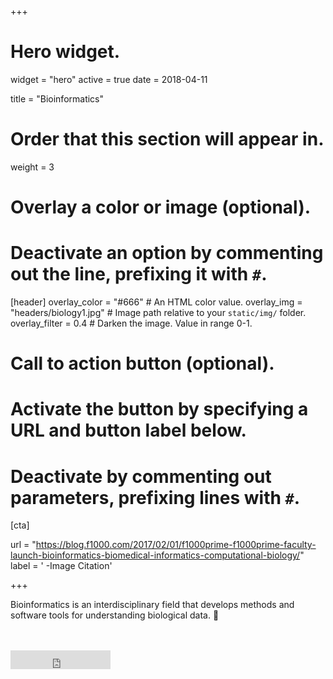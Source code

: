 +++
# Hero widget.
widget = "hero"
active = true
date = 2018-04-11

title = "Bioinformatics"

# Order that this section will appear in.
weight = 3

# Overlay a color or image (optional).
#   Deactivate an option by commenting out the line, prefixing it with `#`.
[header]
  overlay_color = "#666"  # An HTML color value.
  overlay_img = "headers/biology1.jpg"  # Image path relative to your `static/img/` folder.
  overlay_filter = 0.4  # Darken the image. Value in range 0-1.
# Call to action button (optional).
#   Activate the button by specifying a URL and button label below.
#   Deactivate by commenting out parameters, prefixing lines with `#`.


[cta]

  url = "https://blog.f1000.com/2017/02/01/f1000prime-f1000prime-faculty-launch-bioinformatics-biomedical-informatics-computational-biology/"
  label = '<i class="fa fa-link"></i> -Image Citation'
  
+++

Bioinformatics is an interdisciplinary field that develops methods and software tools for understanding biological data. :rocket:
<br>
<small></small>
<br><br>
<iframe style="display: inline-block;" src="https://ghbtns.com/github-btn.html?user=sanka4rea&amp;repo=academic_web&amp;type=website&amp;size=large" scrolling="0" width="160px" height="30px" frameborder="0"></iframe>

<script type="text/javascript">
  ();  
  
</script>
